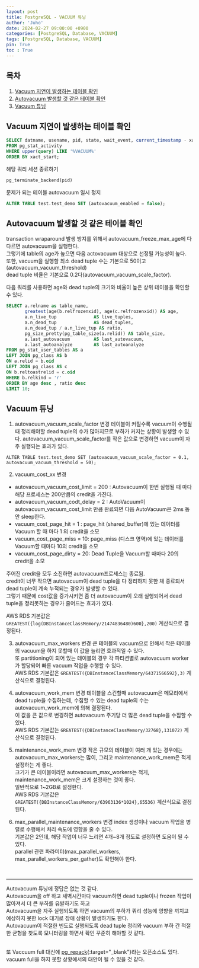 ```yaml
---
layout: post
title: PostgreSQL - VACUUM 튜닝
author: 'Juho'
date: 2024-02-27 09:00:00 +0900
categories: [PostgreSQL, Database, VACUUM]
tags: [PostgreSQL, Database, VACUUM]
pin: True
toc : True
---
```


<style>
  th{
    font-weight: bold;
    text-align: center;
    background-color: white;
  }
  td{
    background-color: white;
  }

</style>

## 목차
1. [Vacuum 지연이 발생하는 테이블 확인](#vacuum-지연이-발생하는-테이블-확인)
2. [Autovacuum 발생할 것 같은 테이블 확인](#autovacuum-발생할-것-같은-테이블-확인)
3. [Vacuum 튜닝](#vacuum-튜닝)

## Vacuum 지연이 발생하는 테이블 확인
```sql
SELECT datname, usename, pid, state, wait_event, current_timestamp - xact_start AS xact_runtime, query
FROM pg_stat_activity
WHERE upper(query) LIKE '%VACUUM%'
ORDER BY xact_start;
```

해당 쿼리 세션 종료하기
```sql
pg_terminate_backend(pid)
```

문제가 되는 테이블 autovacuum 일시 정지
```sql
ALTER TABLE test.test_demo SET (autovacuum_enabled = false);
```

## Autovacuum 발생할 것 같은 테이블 확인
transaction wraparound 발생 방지를 위해서 autovacuum_freeze_max_age에 다다르면 autovacuum을 실행한다.<br/>
그렇기에 table의 age가 높으면 다음 actovacuum 대상으로 선정될 가능성이 높다.<br/>
또한, vacuum을 실행할 최소 dead tuple 수는 기본으로 50이고(autovacuum_vacuum_threshold)<br/>
dead tuple 비율은 기본으로 0.2다(autovacuum_vacuum_scale_factor).<br/>

다음 쿼리를 사용하면 age와 dead tuple의 크기와 비율이 높은 상위 테이블을 확인할 수 있다.<br/>
```sql
SELECT a.relname as table_name,
       greatest(age(b.relfrozenxid), age(c.relfrozenxid)) AS age,
       a.n_live_tup              AS live_tuples,
       a.n_dead_tup              AS dead_tuples,
       a.n_dead_tup / a.n_live_tup AS ratio,
       pg_size_pretty(pg_table_size(a.relid)) AS table_size,
       a.last_autovacuum         AS last_autovacuum,
       a.last_autoanalyze        AS last_autoanalyze
FROM pg_stat_user_tables AS a
LEFT JOIN pg_class AS b
ON a.relid = b.oid
LEFT JOIN pg_class AS c
ON b.reltoastrelid = c.oid
WHERE b.relkind = 'r'
ORDER BY age desc , ratio desc
LIMIT 10;
```

## Vacuum 튜닝
1) autovacuum_vacuum_scale_factor 변경
테이블이 커질수록 vacuum이 수행될 때 정리해야할 dead tuple의 수가 많아지므로 부하가 커지는 상황이 발생할 수 있다.
autovacuum_vacuum_scale_factor를 작은 값으로 변경하면 vacuum이 자주 실행되는 효과가 있다.<br/>
```
ALTER TABLE test.test_demo SET (autovacuum_vacuum_scale_factor = 0.1, autovacuum_vacuum_threshold = 50);
```

2) vacuum_cost_xx 변경
- autovacuum_vacuum_cost_limit = 200 : Autovacuum이 한번 실행될 때 마다 해당 프로세스는 200만큼의 credit을 가진다.<br/>
- autovacuum_vacuum_codt_delay = 2 : AutoVacuum이 autovacuum_vacuum_cost_limit 만큼 완료되면 다음 AutoVacuum은 2ms 동안 sleep한다.<br/>
- vacuum_cost_page_hit = 1 : page_hit (shared_buffer)에 있는 데이터를 Vacuum 할 때 마다 1 의 credit을 소모<br/>
- vacuum_cost_page_miss = 10: page_miss (디스크 영역)에 있는 데이터를 Vacuum할 때마다 10의 credit을 소모<br/>
- vacuum_cost_page_dirty = 20: Dead Tuple을 Vacuum할 때마다 20의 credit을 소모<br/>

주어진 credit을 모두 소진하면 autovacuum프로세스는 종료됨.<br/>
credit이 너무 작으면 autovacuum이 dead tuple을 다 정리하지 못한 채 종료되서 dead tuple이 계속 누적되는 경우가 발생할 수 있다.<br/>
그렇기 때문에 cost값을 증가시키면 좀 더 autovacuum이 오래 실행되어서 dead tuple을 정리못하는 경우가 줄어드는 효과가 있다.<br/>

AWS RDS 기본값은 `GREATEST({log(DBInstanceClassMemory/21474836480)600},200)` 계산식으로 결정된다.<br/>

3) autovacuum_max_workers 변경
큰 테이블의 vacuum으로 인해서 작은 테이블의 vacuum을 하지 못할때 이 값을 늘리면 효과적일 수 있다.<br/>
또 partitioning이 되어 있는 테이블의 경우 각 파티션별로 autovacuum worker가 할당되어 빠른 vacuum 작업을 수행할 수 있다.<br/>
AWS RDS 기본값은 `GREATEST({DBInstanceClassMemory/64371566592},3)` 계산식으로 결정된다.<br/>

4) autovacuum_work_mem 변경 
테이블을 스킨할때 autovacuum은 메모리에서 dead tuple을 수집하는데, 수집할 수 있는 dead tuple의 수는 autovacuum_work_mem에 의해 결정된다.<br/>
이 값을 큰 값으로 변경하면 autovacuum 주기당 더 많은 dead tuple을 수집할 수 있다.<br/>
AWS RDS 기본값는 `GREATEST({DBInstanceClassMemory/32768},131072)` 계산식으로 결정된다.<br/>

5) maintenance_work_mem 변경
작은 규모의 테이블이 여러 개 있는 경우에는 autovacuum_max_workers는 많이, 그리고 maintenance_work_mem은 적게 설정하는 게 좋다.<br/>
크기가 큰 테이블이라면 autovacuum_max_workers는 적게, maintenance_work_mem은 크게 설정하는 것이 좋다.<br/>
일반적으로 1~2GB로 설정한다.<br/>
AWS RDS 기본값은 `GREATEST({DBInstanceClassMemory/63963136*1024},65536)` 계산식으로 결정된다.<br/>

6) max_parallel_maintenance_workers 변경
index 생성이나 vacuum 작업을 병렬로 수행해서 처리 속도에 영향을 줄 수 있다.<br/>
기본값은 2인데, 해당 작업이 너무 느리면 4개~8개 정도로 설정하면 도움이 될 수 있다.<br/>
parallel 관련 파라미터(max_parallel_workers, max_parallel_workers_per_gather)도 확인해야 한다.<br/>

<br/>

---
Autovacuum 튜닝에 정답은 없는 것 같다.<br/>
Autovacuum을 off 하고 새벽시간마다 vacuum하면 dead tuple이나 frozen 작업이 많아져서 더 큰 부하를 유발하기도 하고<br/>
Autovacuum을 자주 실행되도록 하면 vacuum의 부하가 쿼리 성능에 영향을 끼치고 예상하지 못한 lock 대기로 장애 상황이 발생하기도 한다.<br/>
Autovacuum이 적절한 빈도로 실행되도록 dead tuple 정리와 vacuum 부하 간 적절한 균형을 찾도록 모니터링을 하면서 확인 꾸준히 해야할 것 같다.<br/>
<br>

또 Vaccuum full 대신에 [pg_repack](https://github.com/reorg/pg_repack){:target="_blank"}라는 오픈소스도 있다.<br/>
vacuum full을 하지 못할 상황에서의 대안이 될 수 있을 것 같다.<br/>